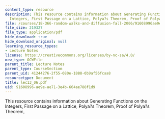 ```yaml
---
content_type: resource
description: This resource contains information about Generating Functions on the
  Integers, First Passage on a Lattice, Polya?s Theorem, Proof of Polya?s Theorem,
file: /courses/18-366-random-walks-and-diffusion-fall-2006/91608996ae9eae713e4b664ae788f1d9_lec13_06.pdf
file_size: 219327
file_type: application/pdf
hide_download: true
hide_download_original: null
learning_resource_types:
- Lecture Notes
license: https://creativecommons.org/licenses/by-nc-sa/4.0/
ocw_type: OCWFile
parent_title: Lecture Notes
parent_type: CourseSection
parent_uid: 41244276-2f55-080e-1888-0b9af56fcaa8
resourcetype: Document
title: lec13_06.pdf
uid: 91608996-ae9e-ae71-3e4b-664ae788f1d9
---
```

This resource contains information about Generating Functions on the Integers, First Passage on a Lattice, Polya?s Theorem, Proof of Polya?s Theorem,